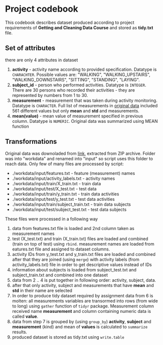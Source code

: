 # Project codebook
This codebook describes dataset produced according to project requirements of __Getting and Cleaning Data Course__ and stored as __tidy.txt__ file.

## Set of attributes
there are only 4 attributes in dataset
1. __activity__ - activity name according to provided specification. Datatype is `CHARACHTER`. Possible values are: "WALKING", "WALKING_UPSTAIRS", "WALKING_DOWNSTAIRS", "SITTING", "STANDING", "LAYING".
2. __subject_id__ - person who performed activities. Datatype is `INTEGER`. There are 30 persons who recorded their activities - they are represented by numbers from 1 to 30.
3. __measurement__ - measurement that was taken during activity monitoring. Datatype is `CHARACTER`. Full list of measurements in [original data](https://d396qusza40orc.cloudfront.net/getdata%2Fprojectfiles%2FUCI%20HAR%20Dataset.zip) included 561 different values but only __mean__ and __std__ and measurements.
4. __mean(value)__ - mean value of measurement specified in previous column. Datatype is `NUMERIC`. Original data was summarized using MEAN function

## Transformations
Original data was downoladed from [link](https://d396qusza40orc.cloudfront.net/getdata%2Fprojectfiles%2FUCI%20HAR%20Dataset.zip), extracted from ZIP archive. Folder was into "workdata" and renamed into "input" so script uses this folder to reach data. Only few of many files are processed by script: 
* ./workdata/input/features.txt - feature (measurement) names
* ./workdata/input/activity_labels.txt - activity names
* ./workdata/input/train/X_train.txt - train data
* ./workdata/input/test/X_test.txt - test data
* ./workdata/input/train/y_train.txt - train data activities
* ./workdata/input/test/y_test.txt - test data activities
* ./workdata/input/train/subject_train.txt - train data subjects
* ./workdata/input/test/subject_test.txt - test data subjects

These files were processed in a following way
1. data from features.txt file is loaded and 2nd column taken as measurement names
2. test (X_test.txt) and train (X_train.txt) files are loaded and combined (train on top of test) using `rbind`. measurement names are loaded from eatures.txt file and assigned to dataset columns.
3. activity IDs from y\_test.txt and y\_train.txt files are loaded and combined after that they are joined (using `merge`) with activity labels (from activity\_labels.txt) file in order to get descriptive values instead of IDs 
4. information about subjects is loaded from subject\_test.txt and subject\_train.txt and combined into one dataset
5. data from 2 .. 4 is put together in following order: activity, subject, data.
6. after that only activity, subject and measurements that have __mean__ and __std__ in their name are selected
7. In order to produce tidy dataset required by assignment data from 6 is molten: all measurements variables are transormed into rows (from wide to long) using `gather` function of `tidyr` package. Measurement column received name __measurement__ and column containing numeric data is called __value__.
8. data from step 7 is grouped by (using `group_by`) __activity__, __subject__ and __measurement__ (kind) and mean of __values__ is calculated to `summarize` results.
9. produced dataset is stored as tidy.txt using `write.table`